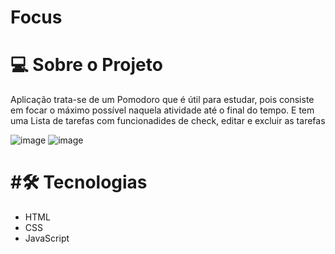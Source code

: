 # Focus

<h1>💻 Sobre o Projeto</h1>
<p> Aplicação trata-se de um Pomodoro que é útil para estudar, pois consiste em focar o máximo possível naquela atividade até o final do tempo. E tem uma Lista de tarefas com funcionadides de check, editar e excluir as tarefas</p>



![image](https://user-images.githubusercontent.com/87046397/209567737-0e49b851-9e18-44e5-92ed-f90a703b6655.png)
![image](https://user-images.githubusercontent.com/87046397/209570137-5cbdd589-7c88-44ef-9f2c-500c928dc4ac.png)

<h1>#🛠 Tecnologias</h1>

- HTML
- CSS
- JavaScript
